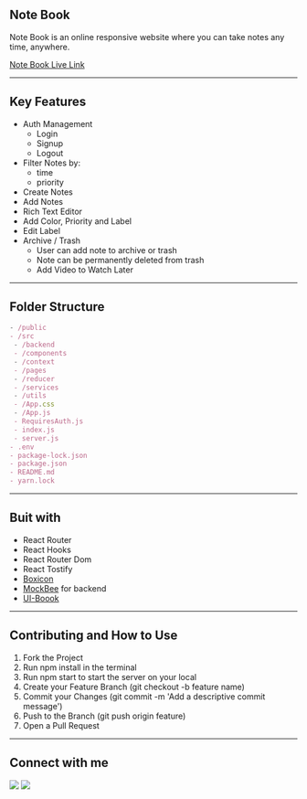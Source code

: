 ## Note Book

Note Book is an online responsive website where you can take notes any time, anywhere. 

[Note Book Live Link](https://note-buk.vercel.app/)

---

## Key Features

- Auth Management
  - Login
  - Signup
  - Logout
- Filter Notes by:
  - time
  - priority
- Create Notes
- Add Notes
- Rich Text Editor
- Add Color, Priority and Label
- Edit Label
- Archive / Trash
  - User can add note to archive or trash
  - Note can be permanently deleted from trash
  - Add Video to Watch Later

--- 

## Folder Structure

```jsx
- /public
- /src
 - /backend
 - /components
 - /context
 - /pages
 - /reducer
 - /services
 - /utils
 - /App.css
 - /App.js
 - RequiresAuth.js
 - index.js
 - server.js
- .env
- package-lock.json
- package.json
- README.md
- yarn.lock
```

---
## Buit with

- React Router
- React Hooks
- React Router Dom
- React Tostify
- [Boxicon](https://boxicons.com/)
- [MockBee](https://mockbee.netlify.app/) for backend
- [UI-Boook](https://uibook.netlify.app/)

---
## Contributing and How to Use

1. Fork the Project
2. Run npm install in the terminal
3. Run npm start to start the server on your local
4. Create your Feature Branch (git checkout -b feature name)
5. Commit your Changes (git commit -m 'Add a descriptive commit message')
6. Push to the Branch (git push origin feature)
7. Open a Pull Request

---

## Connect with me

<a href="https://twitter.com/say_saver"><img src="https://img.shields.io/badge/Twitter-1DA1F2?style=for-the-badge&logo=twitter&logoColor=white"/></a>
<a href="https://www.linkedin.com/in/savita-verma-133782167"><img src="https://img.shields.io/badge/LinkedIn-0077B5?style=for-the-badge&logo=linkedin&logoColor=white"/></a>

